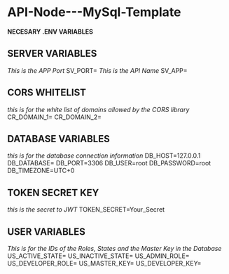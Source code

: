 # API-Node---MySql-Template

**NECESARY .ENV VARIABLES**
## SERVER VARIABLES ##
_This is the APP Port_
SV_PORT=
_This is the API Name_
SV_APP=

## CORS WHITELIST ##
_this is for the white list of domains allowed by the CORS library_
CR_DOMAIN_1=
CR_DOMAIN_2=

## DATABASE VARIABLES ##
_this is for the database connection information_
DB_HOST=127.0.0.1
DB_DATABASE=
DB_PORT=3306
DB_USER=root
DB_PASSWORD=root
DB_TIMEZONE=UTC+0

## TOKEN SECRET KEY ##
_this is the secret to JWT_
TOKEN_SECRET=Your_Secret

## USER VARIABLES ##
_This is for the IDs of the Roles, States and the Master Key in the Database_
US_ACTIVE_STATE=
US_INACTIVE_STATE=
US_ADMIN_ROLE=
US_DEVELOPER_ROLE=
US_MASTER_KEY=
US_DEVELOPER_KEY=
